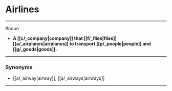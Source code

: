 # Airlines
---
#noun
- **A [[c/_company|company]] that [[f/_flies|flies]] [[a/_airplanes|airplanes]] to transport [[p/_people|people]] and [[g/_goods|goods]].**
---
### Synonyms
- [[a/_airway|airway]], [[a/_airways|airways]]
---

